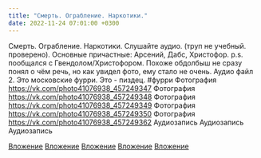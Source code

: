 ```yaml
---
title: "Смерть. Ограбление. Наркотики."
date: 2022-11-24 07:01:00 +0300
---
```


Смерть. Ограбление. Наркотики.
Слушайте аудио. (труп не учебный. проверено).
Основные причастные: Арсений, Дабс, Христофор.
p.s. пообщался с Гвендолом/Христофором. Похоже обдолбыш не сразу понял о чём речь, но как увидел фото, ему стало не очень. Аудио файл 2.
Это московские фурри. Это - пиздец.
#фурри
Фотография
<a class="vk-attach" href="https://vk.com/photo41076938_457249347">https://vk.com/photo41076938_457249347</a>
Фотография
<a class="vk-attach" href="https://vk.com/photo41076938_457249348">https://vk.com/photo41076938_457249348</a>
Фотография
<a class="vk-attach" href="https://vk.com/photo41076938_457249349">https://vk.com/photo41076938_457249349</a>
Фотография
<a class="vk-attach" href="https://vk.com/photo41076938_457249350">https://vk.com/photo41076938_457249350</a>
Фотография
<a class="vk-attach" href="https://vk.com/photo41076938_457249362">https://vk.com/photo41076938_457249362</a>
Аудиозапись
Аудиозапись
Аудиозапись

<a class="vk-attach" href="https://vk.com/photo41076938_457249347">Вложение</a>
<a class="vk-attach" href="https://vk.com/photo41076938_457249348">Вложение</a>
<a class="vk-attach" href="https://vk.com/photo41076938_457249349">Вложение</a>
<a class="vk-attach" href="https://vk.com/photo41076938_457249350">Вложение</a>
<a class="vk-attach" href="https://vk.com/photo41076938_457249362">Вложение</a>
